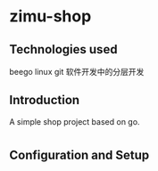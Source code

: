 # zimu-shop

## Technologies used
beego
linux
git
软件开发中的分层开发

## Introduction

A simple shop project based on go.

#

## Configuration and Setup
